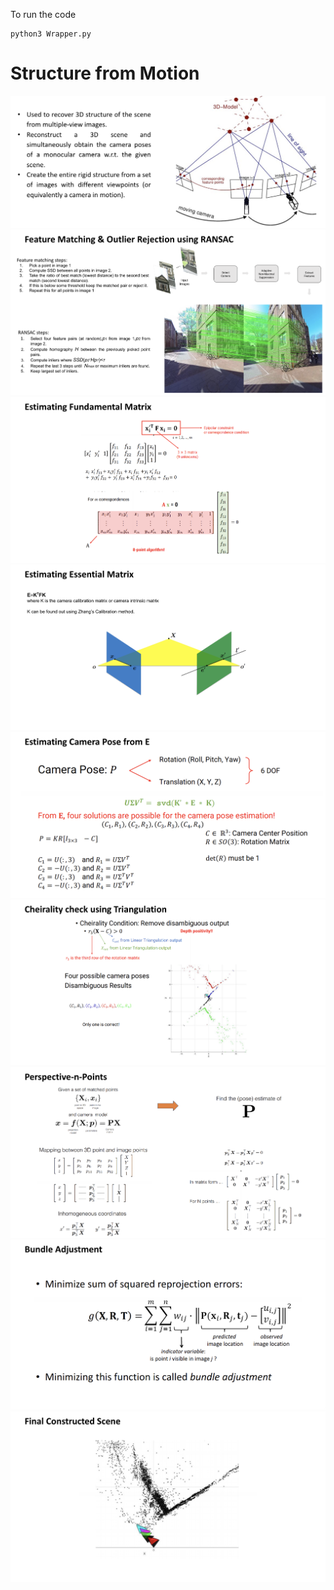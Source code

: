 To run the code

    python3 Wrapper.py

# Structure from Motion

![alt text](https://github.com/saurabhp369/Structure_from_Motion/blob/main/Data/img/Screenshot%202023-04-25%20at%201.04.46%20AM.png)
![alt text](https://github.com/saurabhp369/Structure_from_Motion/blob/main/Data/img/Screenshot%202023-04-25%20at%201.05.21%20AM.png)
![alt text](https://github.com/saurabhp369/Structure_from_Motion/blob/main/Data/img/Screenshot%202023-04-25%20at%201.05.29%20AM.png)
![alt text](https://github.com/saurabhp369/Structure_from_Motion/blob/main/Data/img/Screenshot%202023-04-25%20at%201.05.35%20AM.png)
![alt text](https://github.com/saurabhp369/Structure_from_Motion/blob/main/Data/img/Screenshot%202023-04-25%20at%201.05.56%20AM.png)
![alt text](https://github.com/saurabhp369/Structure_from_Motion/blob/main/Data/img/Screenshot%202023-04-25%20at%201.06.00%20AM.png)
![alt text](https://github.com/saurabhp369/Structure_from_Motion/blob/main/Data/img/Screenshot%202023-04-25%20at%201.06.58%20AM.png)
![alt text](https://github.com/saurabhp369/Structure_from_Motion/blob/main/Data/img/Screenshot%202023-04-25%20at%201.07.03%20AM.png)
![alt text](https://github.com/saurabhp369/Structure_from_Motion/blob/main/Data/img/Screenshot%202023-04-25%20at%201.07.33%20AM.png)

